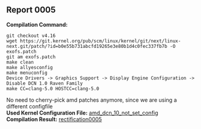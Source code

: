 ## Report 0005 #  
**Compilation Command:**
```
git checkout v4.16
wget https://git.kernel.org/pub/scm/linux/kernel/git/next/linux-next.git/patch/?id=b0e55b731abcfd19265e3e80b1d4c0fec337fb7b -O exofs.patch  
git am exofs.patch
make clean
make allyesconfig
make menuconfig
Device Drivers -> Graphics Support -> Display Engine Configuration -> Disable DCN 1.0 Raven Family
make CC=clang-5.0 HOSTCC=clang-5.0
```  
No need to cherry-pick amd patches anymore, since we are using a different configfile  
**Used Kernel Configuration File:** [amd_dcn_10_not_set_config](../../../config-files/v4.16/amd_dcn_10_not_set_config)  
**Compilation Result:** [rectification0005](../../../rectification-reports/rectification0005.md)
